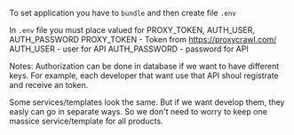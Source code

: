 To set application you have to `bundle` and then create file `.env`

In `.env` file you must place valued for PROXY_TOKEN, AUTH_USER, AUTH_PASSWORD
PROXY_TOKEN - Token from https://proxycrawl.com/
AUTH_USER - user for API
AUTH_PASSWORD - password for API

Notes:
Authorization can be done in database if we want to have different keys. For example, each developer that want use that API shoul registrate and receive an token.

Some services/templates look the same. But if we want develop them, they easly can go in separate ways. So we don't need to worry to keep one massice service/template for all products.
